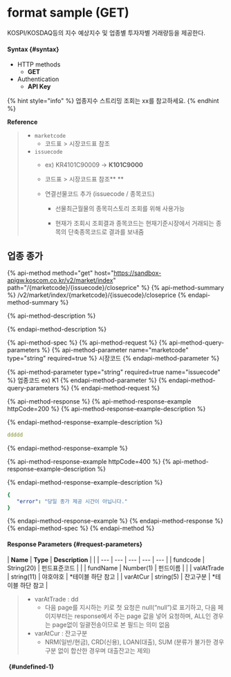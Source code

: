 # format sample \(GET\)

KOSPI/KOSDAQ등의 지수 예상지수 및 업종별 투자자별 거래량등을 제공한다.  


#### Syntax {#syntax}

* HTTP methods
  * **GET**
* Authentication
  * **API Key**

{% hint style="info" %}
업종지수  스트리밍 조회는 xx를 참고하세요.
{% endhint %}



**Reference**

> * `marketcode`  
>   * 코드표 &gt; 시장코드표 참조
> * `issuecode`
>   * ex\) KR4101C90009 → **K101C9000**
>   * 코드표 &gt; 시장코드표 참조**    **
>   * 연결선물코드 추가 \(issuecode / 종목코드\)
>
>      - 선물최근월물의  종목히스토리 조회를 위해  사용가능
>
>      - 현재가 조회시 조회결과 종목코드는 현재기준시장에서 거래되는 종목의 단축종목코드로 결과를 보내줌





## 업종 종가

{% api-method method="get" host="https://sandbox-apigw.koscom.co.kr/v2/market/index" path="/{marketcode}/{issuecode}/closeprice" %}
{% api-method-summary %}
 /v2/market/index/{marketcode}/{issuecode}/closeprice
{% endapi-method-summary %}

{% api-method-description %}

{% endapi-method-description %}

{% api-method-spec %}
{% api-method-request %}
{% api-method-query-parameters %}
{% api-method-parameter name="marketcode" type="string" required=true %}
시장코드
{% endapi-method-parameter %}

{% api-method-parameter type="string" required=true name="issuecode" %}
업종코드 ex\) K1
{% endapi-method-parameter %}
{% endapi-method-query-parameters %}
{% endapi-method-request %}

{% api-method-response %}
{% api-method-response-example httpCode=200 %}
{% api-method-response-example-description %}

{% endapi-method-response-example-description %}

```yaml
ddddd
```
{% endapi-method-response-example %}

{% api-method-response-example httpCode=400 %}
{% api-method-response-example-description %}

{% endapi-method-response-example-description %}

```yaml
{
   "error": "당일 종가 제공 시간이 아닙니다." 
}
```
{% endapi-method-response-example %}
{% endapi-method-response %}
{% endapi-method-spec %}
{% endapi-method %}

#### Response Parameters {#request-parameters}

| **Name** | **Type** | **Description** |  |
| --- | --- | --- | --- | --- |
| fundcode | String\(20\) | 펀드표준코드 |  |
| fundName | Number\(1\) | 펀드이름 |  |
| valAtTrade | ​string\(11\) | 야호야호 | \*테이블 하단 참고 |
| varAtCur | string\(5\)​ | 잔고구분 | \*테이블 하단 참고 |

> * varAtTrade : dd
>   *  다음 page를 지시하는 키로 첫 요청은 null\(“null”\)로 표기하고, 다음 페이지부터는 response에서 주는 page 값을 넣어 요청하며, ALL인 경우는 page없이 일괄전송이므로 본 필드는 의미 없음
> * varAtCur : 잔고구분
>   * NRM\(일반/현금\), CRD\(신용\), LOAN\(대출\), SUM \(분류가 불가한 경우 구분 없이 합산한 경우며 대출잔고는 제외\)

#### ​ {#undefined-1}







